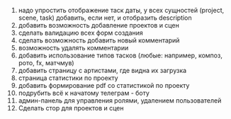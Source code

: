 1. надо упростить отображение таск даты, у всех сущностей (project, scene, task) добавить, если нет, и отобразить description
2. добавить возможность добавление проектов и сцен
3. сделать валидацию всех форм создания
4. сделать возможность добавить новый комментарий
5. возможность удалять комментарии
6. добавить использование типов тасков (любые: например, композ, рото, fx, матчмув)
7. добавить страницу с артистами, где видна их загрузка
8. страница статистики по проекту
9. добавить формирование pdf со статистикой по проекту
10. подрубить всё к начатому телеграм - боту
11. админ-панель для управления ролями, удалением пользователей
12. Сделать стор для проектов и сцен
